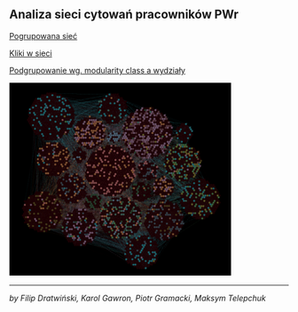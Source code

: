 ## Analiza sieci cytowań pracowników PWr

[Pogrupowana sieć](https://frugile.github.io/onos-pwr-cite/network/)

[Kliki w sieci](https://frugile.github.io/onos-pwr-cite/network-clique/)

[Podgrupowanie wg. modularity class a wydziały](https://frugile.github.io/onos-pwr-cite/network-deps/)

<a href="https://frugile.github.io/onos-pwr-cite/network-deps/">
  <img src="imgs/modualrity_vs_departments_black.png" alt="modularity class a wydziały" width="400">
</a>

---

*by Filip Dratwiński, Karol Gawron, Piotr Gramacki, Maksym Telepchuk*
